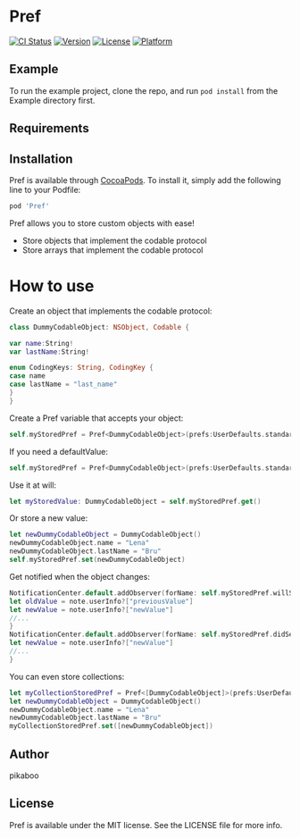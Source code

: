 # Pref

[![CI Status](https://img.shields.io/travis/pikaboo/Pref.svg?style=flat)](https://travis-ci.org/pikaboo/Pref)
[![Version](https://img.shields.io/cocoapods/v/Pref.svg?style=flat)](https://cocoapods.org/pods/Pref)
[![License](https://img.shields.io/cocoapods/l/Pref.svg?style=flat)](https://cocoapods.org/pods/Pref)
[![Platform](https://img.shields.io/cocoapods/p/Pref.svg?style=flat)](https://cocoapods.org/pods/Pref)

## Example

To run the example project, clone the repo, and run `pod install` from the Example directory first.

## Requirements

## Installation

Pref is available through [CocoaPods](https://cocoapods.org). To install
it, simply add the following line to your Podfile:

```ruby
pod 'Pref'
```
Pref allows you to store custom objects with ease!

- Store objects that implement the codable protocol
- Store arrays that implement the codable protocol

# How to use

Create an object that implements the codable protocol:
```swift
class DummyCodableObject: NSObject, Codable {

var name:String!
var lastName:String!

enum CodingKeys: String, CodingKey {
case name
case lastName = "last_name"
}
}
```

Create a Pref variable that accepts your object:
```swift
self.myStoredPref = Pref<DummyCodableObject>(prefs:UserDefaults.standard,key:"StamObject")
```
If you need a defaultValue:
```swift
self.myStoredPref = Pref<DummyCodableObject>(prefs:UserDefaults.standard,key:"StamObject", defaultValue:DummyCodableObject())
```
Use it at will:
```swift
let myStoredValue: DummyCodableObject = self.myStoredPref.get()
```

Or store a new value:

```swift
let newDummyCodableObject = DummyCodableObject()
newDummyCodableObject.name = "Lena"
newDummyCodableObject.lastName = "Bru"
self.myStoredPref.set(newDummyCodableObject)
```
Get notified when the object changes:
```swift
NotificationCenter.default.addObserver(forName: self.myStoredPref.willSetNotificationName, object: nil, queue: OperationQueue.main) { (note) in
let oldValue = note.userInfo?["previousValue"]
let newValue = note.userInfo?["newValue"]
//...
}
NotificationCenter.default.addObserver(forName: self.myStoredPref.didSetNotificationName, object: nil, queue: OperationQueue.main) { (note) in
let newValue = note.userInfo?["newValue"]
//...
}
```

You can even store collections:

```swift
let myCollectionStoredPref = Pref<[DummyCodableObject]>(prefs:UserDefaults.standard,key:"StamObjectArray")
let newDummyCodableObject = DummyCodableObject()
newDummyCodableObject.name = "Lena"
newDummyCodableObject.lastName = "Bru"
myCollectionStoredPref.set([newDummyCodableObject])
```


## Author

pikaboo

## License

Pref is available under the MIT license. See the LICENSE file for more info.
